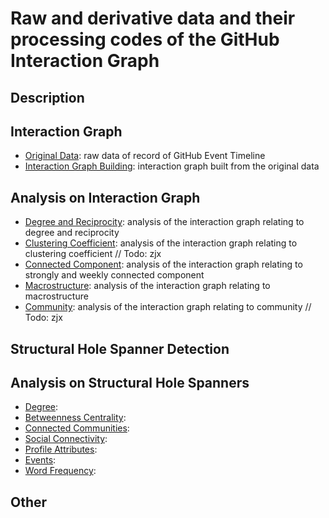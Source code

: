 # Raw and derivative data and their processing codes of the GitHub Interaction Graph

## Description

## Interaction Graph
-  [Original Data](https://github.com/codeplay0314/GitHub-Interaction-Graph/tree/main/data/GHArchive): raw data of record of GitHub Event Timeline
- [Interaction Graph Building](https://github.com/codeplay0314/GitHub-Interaction-Graph/tree/main/data/Graph): interaction graph built from the original data

## Analysis on Interaction Graph
- [Degree and Reciprocity](https://github.com/codeplay0314/GitHub-Interaction-Graph/tree/main/data/Analysis/Degree&Reciprocity): analysis of the interaction graph relating to degree and reciprocity
- [Clustering Coefficient](https://github.com/codeplay0314/GitHub-Interaction-Graph/tree/main/data/Analysis/ClusteringCoefficient): analysis of the interaction graph relating to clustering coefficient
// Todo: zjx
- [Connected Component](https://github.com/codeplay0314/GitHub-Interaction-Graph/tree/main/data/Analysis/ConnectedComponent): analysis of the interaction graph relating to strongly and weekly connected component
- [Macrostructure](https://github.com/codeplay0314/GitHub-Interaction-Graph/tree/main/data/Analysis/Macrostructure): analysis of the interaction graph relating to macrostructure
- [Community](https://github.com/codeplay0314/GitHub-Interaction-Graph/tree/main/data/Analysis/Community): analysis of the interaction graph relating to community
// Todo: zjx

## Structural Hole Spanner Detection

## Analysis on Structural Hole Spanners
- [Degree](data/Analysis/SHS/Degree):
- [Betweenness Centrality]():
- [Connected Communities]():
- [Social Connectivity]():
- [Profile Attributes]():
- [Events]():
- [Word Frequency]():

## Other
